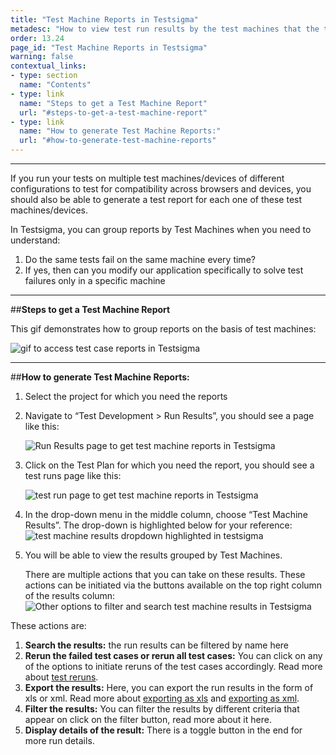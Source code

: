 ```yaml
---
title: "Test Machine Reports in Testsigma"
metadesc: "How to view test run results by the test machines that the test cases were executed on in Testsigma."
order: 13.24
page_id: "Test Machine Reports in Testsigma"
warning: false
contextual_links:
- type: section
  name: "Contents"
- type: link
  name: "Steps to get a Test Machine Report"
  url: "#steps-to-get-a-test-machine-report"
- type: link
  name: "How to generate Test Machine Reports:"
  url: "#how-to-generate-test-machine-reports"
---
```

---

If you run your tests on multiple test machines/devices of different configurations to test for compatibility across browsers and devices, you should also be able to generate a test report for each one of these test machines/devices. 

In Testsigma, you can group reports by Test Machines when you need to understand:
1. Do the same tests fail on the same machine every time?
2. If yes, then can you modify our application specifically to solve test failures only in a specific machine 


---
##**Steps to get a Test Machine Report**

This gif demonstrates how to group reports on the basis of test machines:

![gif to access test case reports in Testsigma](https://docs.testsigma.com/images/test-machine-reports/gif-get-test-case-reports-testsigma.gif)



---
##**How to generate Test Machine Reports:**

1. Select the project for which you need the reports
2. Navigate to “Test Development > Run Results”, you should see a page like this:

   ![Run Results page to get test machine reports in Testsigma](https://docs.testsigma.com/images/test-machine-reports/run-results-page-to-get-test-machine-reports-testsigma.png)

3. Click on the Test Plan for which you need the report, you should see a test runs page like this:

   ![test run page to get test machine reports in Testsigma](https://docs.testsigma.com/images/test-machine-reports/test-run-page-to-get-test-machine-reports-in-testsigma.png)

4. In the drop-down menu in the middle column, choose “Test Machine Results”. The drop-down is highlighted below for your reference:
   ![test machine results dropdown highlighted in testsigma](https://docs.testsigma.com/images/test-machine-reports/test-machine-results-dropdown-highlighted-testsigma.png)

5. You will be able to view the results grouped by Test Machines.
 

   There are multiple actions that you can take on these results. These actions can be initiated via the buttons available on the top right column of the results column:
   ![Other options to filter and search test machine results in Testsigma](https://docs.testsigma.com/images/test-machine-reports/test-machine-results-other-options-to-filter-search-testsigma.png)

  These actions are:

  1. **Search the results:** the run results can be filtered by name here
  2. **Rerun the failed test cases or rerun all test cases:** You can click on any of the options to initiate reruns of the test cases accordingly. Read more about [test reruns](https://testsigma.com/docs/reports/runs/rerun/).
  3. **Export the results:** Here, you can export the run results in the form of xls or xml. Read more about [exporting as xls](https://testsigma.com/docs/reports/runs/export-report-xls/) and [exporting as xml](https://testsigma.com/docs/reports/runs/export-report-junit/).
  4. **Filter the results:** You can filter the results by different criteria that appear on click on the filter button, read more about it here.
  5. **Display details of the result:** There is a toggle button in the end for more run details.


